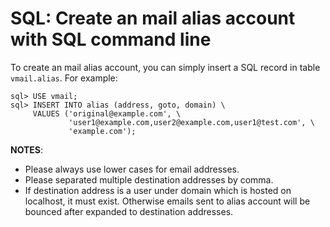 # SQL: Create an mail alias account with SQL command line

To create an mail alias account, you can simply insert a SQL record in table
`vmail.alias`. For example:

```mysql
sql> USE vmail;
sql> INSERT INTO alias (address, goto, domain) \
     VALUES ('original@example.com', \
             'user1@example.com,user2@example.com,user1@test.com', \
             'example.com');
```

__NOTES__:

* Please always use lower cases for email addresses.
* Please separated multiple destination addresses by comma.
* If destination address is a user under domain which is hosted on localhost,
  it must exist. Otherwise emails sent to alias account will be bounced after
  expanded to destination addresses.
